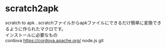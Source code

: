 # scratch2apk
scratch to apk .
scratchファイルからapkファイルにできるだけ簡単に変換できるように作られたマクロです。
<br>
インストールに必要なもの
<br>
cordova
https://cordova.apache.org/
node.js
git
